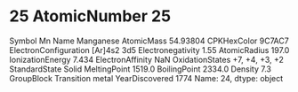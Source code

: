 # 25 AtomicNumber                           25
Symbol                                 Mn
Name                            Manganese
AtomicMass                       54.93804
CPKHexColor                        9C7AC7
ElectronConfiguration         [Ar]4s2 3d5
Electronegativity                    1.55
AtomicRadius                        197.0
IonizationEnergy                    7.434
ElectronAffinity                      NaN
OxidationStates            +7, +4, +3, +2
StandardState                       Solid
MeltingPoint                       1519.0
BoilingPoint                       2334.0
Density                               7.3
GroupBlock               Transition metal
YearDiscovered                       1774
Name: 24, dtype: object